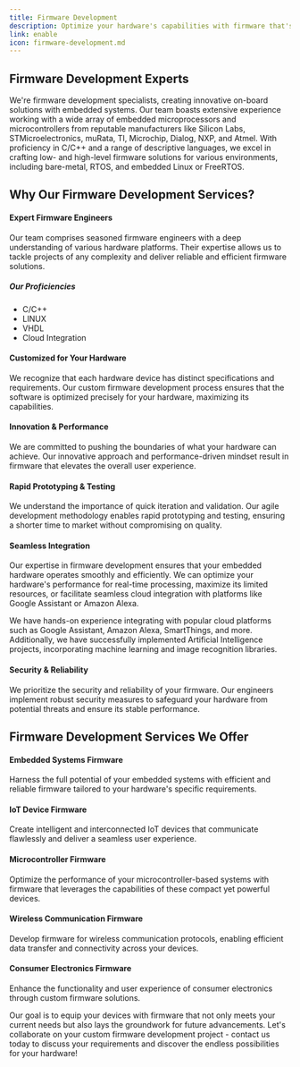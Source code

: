 ```yaml
---
title: Firmware Development
description: Optimize your hardware's capabilities with firmware that's efficient and easy to maintain.
link: enable
icon: firmware-development.md
---
```


## Firmware Development Experts

 We're firmware development specialists, creating innovative on-board solutions with embedded systems. Our team boasts extensive experience working with a wide array of embedded microprocessors and microcontrollers from reputable manufacturers like Silicon Labs, STMicroelectronics, muRata, TI, Microchip, Dialog, NXP, and Atmel. With proficiency in C/C++ and a range of descriptive languages, we excel in crafting low- and high-level firmware solutions for various environments, including bare-metal, RTOS, and embedded Linux or FreeRTOS.


## Why Our Firmware Development Services?

#### Expert Firmware Engineers

Our team comprises seasoned firmware engineers with a deep understanding of various hardware platforms. Their expertise allows us to tackle projects of any complexity and deliver reliable and efficient firmware solutions.

##### Our Proficiencies

- C/C++
- LINUX
- VHDL
- Cloud Integration

#### Customized for Your Hardware 

We recognize that each hardware device has distinct specifications and requirements. Our custom firmware development process ensures that the software is optimized precisely for your hardware, maximizing its capabilities.

#### Innovation & Performance 

We are committed to pushing the boundaries of what your hardware can achieve. Our innovative approach and performance-driven mindset result in firmware that elevates the overall user experience.

#### Rapid Prototyping & Testing 

We understand the importance of quick iteration and validation. Our agile development methodology enables rapid prototyping and testing, ensuring a shorter time to market without compromising on quality.

#### Seamless Integration 

Our expertise in firmware development ensures that your embedded hardware operates smoothly and efficiently. We can optimize your hardware's performance for real-time processing, maximize its limited resources, or facilitate seamless cloud integration with platforms like Google Assistant or Amazon Alexa.

We have hands-on experience integrating with popular cloud platforms such as Google Assistant, Amazon Alexa, SmartThings, and more. Additionally, we have successfully implemented Artificial Intelligence projects, incorporating machine learning and image recognition libraries.

#### Security & Reliability 

We prioritize the security and reliability of your firmware. Our engineers implement robust security measures to safeguard your hardware from potential threats and ensure its stable performance.

## Firmware Development Services We Offer

#### Embedded Systems Firmware 

Harness the full potential of your embedded systems with efficient and reliable firmware tailored to your hardware's specific requirements.

#### IoT Device Firmware 

Create intelligent and interconnected IoT devices that communicate flawlessly and deliver a seamless user experience.

#### Microcontroller Firmware 

Optimize the performance of your microcontroller-based systems with firmware that leverages the capabilities of these compact yet powerful devices.

#### Wireless Communication Firmware 

Develop firmware for wireless communication protocols, enabling efficient data transfer and connectivity across your devices.

#### Consumer Electronics Firmware 

Enhance the functionality and user experience of consumer electronics through custom firmware solutions.

Our goal is to equip your devices with firmware that not only meets your current needs but also lays the groundwork for future advancements. Let's collaborate on your custom firmware development project - contact us today to discuss your requirements and discover the endless possibilities for your hardware!